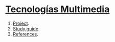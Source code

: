 # [Tecnologías Multimedia](https://www.ual.es/estudios/grados/presentacion/plandeestudios/asignatura/4015/40154321)

1. [Project](https://github.com/Tecnologias-multimedia/intercom).
2. [Study guide](https://tecnologias-multimedia.github.io/study_guide).
3. [References](https://tecnologias-multimedia.github.io/references).

